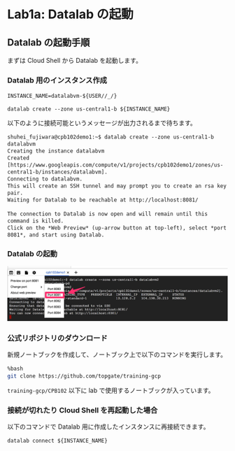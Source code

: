 # Lab1a: Datalab の起動

## Datalab の起動手順

まずは Cloud Shell から Datalab を起動します。

### Datalab 用のインスタンス作成

```
INSTANCE_NAME=datalabvm-${USER//_/}
```

```
datalab create --zone us-central1-b ${INSTANCE_NAME}
```

以下のように接続可能というメッセージが出力されるまで待ちます。

```
shuhei_fujiwara@cpb102demo1:~$ datalab create --zone us-central1-b datalabvm
Creating the instance datalabvm
Created [https://www.googleapis.com/compute/v1/projects/cpb102demo1/zones/us-central1-b/instances/datalabvm].
Connecting to datalabvm.
This will create an SSH tunnel and may prompt you to create an rsa key pair.
Waiting for Datalab to be reachable at http://localhost:8081/

The connection to Datalab is now open and will remain until this command is killed.
Click on the *Web Preview* (up-arrow button at top-left), select *port 8081*, and start using Datalab.
```

### Datalab の起動

<img src="img/run_datalab.jpg" width=512px>

### 公式リポジトリのダウンロード

新規ノートブックを作成して、ノートブック上で以下のコマンドを実行します。

```sh
%bash
git clone https://github.com/topgate/training-gcp
```

`training-gcp/CPB102` 以下に lab で使用するノートブックが入っています。

### 接続が切れたり Cloud Shell を再起動した場合

以下のコマンドで Datalab 用に作成したインスタンスに再接続できます。

```
datalab connect ${INSTANCE_NAME}
```
